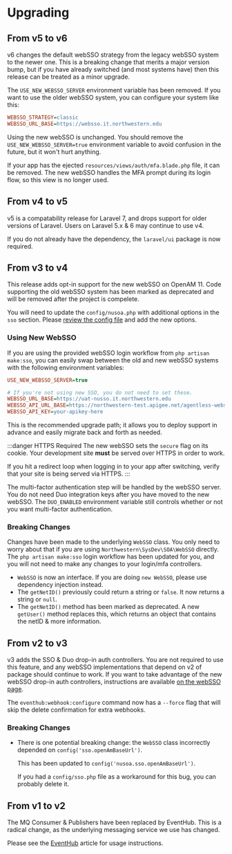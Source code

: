 # Upgrading

## From v5 to v6
v6 changes the default webSSO strategy from the legacy webSSO system to the newer one. This is a breaking change that merits a major version bump, but if you have already switched (and most systems have) then this release can be treated as a minor upgrade.

The `USE_NEW_WEBSSO_SERVER` environment variable has been removed. If you want to use the older webSSO system, you can configure your system like this:

```ini
WEBSSO_STRATEGY=classic
WEBSSO_URL_BASE=https://websso.it.northwestern.edu
```

Using the new webSSO is unchanged. You should remove the `USE_NEW_WEBSSO_SERVER=true` environment variable to avoid confusion in the future, but it won't hurt anything.

If your app has the ejected `resources/views/auth/mfa.blade.php` file, it can be removed. The new webSSO handles the MFA prompt during its login flow, so this view is no longer used.

## From v4 to v5
v5 is a compatability release for Laravel 7, and drops support for older versions of Laravel. Users on Laravel 5.x & 6 may continue to use v4.

If you do not already have the dependency, the `laravel/ui` package is now required.

## From v3 to v4
This release adds opt-in support for the new webSSO on OpenAM 11. Code supporting the old webSSO system has been marked as deprecated and will be removed after the project is compelete.

You will need to update the `config/nusoa.php` with additional options in the `sso` section. Please [review the config file](https://github.com/NIT-Administrative-Systems/SysDev-laravel-soa/blob/master/config/nusoa.php) and add the new options.

### Using New WebSSO
If you are using the provided webSSO login workflow from `php artisan make:sso`, you can easily swap between the old and new webSSO systems with the following environment variables:

```ini
USE_NEW_WEBSSO_SERVER=true

# If you're not using new SSO, you do not need to set these.
WEBSSO_URL_BASE=https://uat-nusso.it.northwestern.edu
WEBSSO_API_URL_BASE=https://northwestern-test.apigee.net/agentless-websso
WEBSSO_API_KEY=your-apikey-here
```

This is the recommended upgrade path; it allows you to deploy support in advance and easily migrate back and forth as needed.

:::danger HTTPS Required
The new webSSO sets the `secure` flag on its cookie. Your development site **must** be served over HTTPS in order to work.

If you hit a redirect loop when logging in to your app after switching, verify that your site is being served via HTTPS.
:::

The multi-factor authentication step will be handled by the webSSO server. You do not need Duo integration keys after you have moved to the new webSSO. The `DUO_ENABLED` environment variable still controls whether or not you want multi-factor authentication.

### Breaking Changes
Changes have been made to the underlying `WebSSO` class. You only need to worry about that if you are using `Northwestern\SysDev\SOA\WebSSO` directly. The `php artisan make:sso` login workflow has been updated for you, and you will not need to make any changes to your login/mfa controllers.

- `WebSSO` is now an interface. If you are doing `new WebSSO`, please use dependency injection instead.
- The `getNetID()` previously could return a string or `false`. It now returns a string or `null`.
- The `getNetID()` method has been marked as deprecated. A new `getUser()` method replaces this, which returns an object that contains the netID & more information.

## From v2 to v3
v3 adds the SSO & Duo drop-in auth controllers. You are not required to use this feature, and any webSSO implementations that depend on v2 of package should continue to work. If you want to take advantage of the new webSSO drop-in auth controllers, instructions are available [on the webSSO page](./websso).

The `eventhub:webhook:configure` command now has a `--force` flag that will skip the delete confirmation for extra webhooks.

### Breaking Changes
- There is one potential breaking change: the `WebSSO` class incorrectly depended on `config('sso.openAmBaseUrl')`. 

  This has been updated to `config('nusoa.sso.openAmBaseUrl')`.

  If you had a `config/sso.php` file as a workaround for this bug, you can probably delete it.

## From v1 to v2
The MQ Consumer & Publishers have been replaced by EventHub. This is a radical change, as the underlying messaging service we use has changed. 

Please see the [EventHub](./eventhub) article for usage instructions.